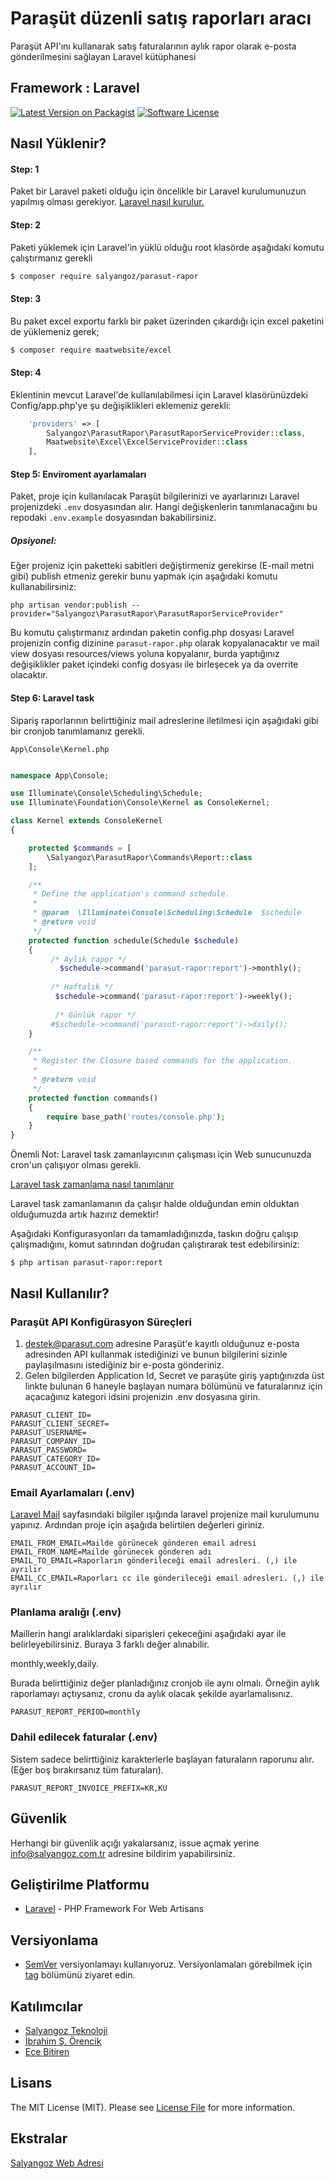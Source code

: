 # Paraşüt düzenli satış raporları aracı
Paraşüt API'ını kullanarak satış faturalarının aylık rapor olarak e-posta gönderilmesini sağlayan Laravel kütüphanesi
## Framework : Laravel

[![Latest Version on Packagist](https://img.shields.io/packagist/v/salyangoz/parasut-rapor.svg?style=flat-square)](https://packagist.org/packages/salyangoz/parasut-rapor)
[![Software License](https://img.shields.io/badge/license-MIT-brightgreen.svg?style=flat-square)](LICENSE.md)

## Nasıl Yüklenir?

#### Step: 1

Paket bir Laravel paketi olduğu için öncelikle bir Laravel kurulumunuzun yapılmış olması gerekiyor. [Laravel nasıl kurulur.]( https://laravel.com/docs/5.3/installation)

#### Step: 2 

Paketi yüklemek için Laravel'in yüklü olduğu root klasörde aşağıdaki komutu çalıştırmanız gerekli

``` bash
$ composer require salyangoz/parasut-rapor
```

#### Step: 3
Bu paket excel exportu farklı bir paket üzerinden çıkardığı için excel paketini de yüklemeniz gerek;

``` bash
$ composer require maatwebsite/excel
```

#### Step: 4

Eklentinin mevcut Laravel'de kullanılabilmesi için Laravel klasörünüzdeki Config/app.php'ye şu değişiklikleri eklemeniz gerekli:

```php
    'providers' => [
        Salyangoz\ParasutRapor\ParasutRaporServiceProvider::class,
        Maatwebsite\Excel\ExcelServiceProvider::class
    ],
```

#### Step 5: Enviroment ayarlamaları

Paket, proje için kullanılacak Paraşüt bilgilerinizi ve ayarlarınızı Laravel projenizdeki `.env` dosyasından alır. Hangi değişkenlerin tanımlanacağını bu repodaki `.env.example` dosyasından bakabilirsiniz.

##### Opsiyonel:

Eğer projeniz için paketteki sabitleri değiştirmeniz gerekirse (E-mail metni gibi) publish etmeniz gerekir bunu yapmak için aşağıdaki komutu kullanabilirsiniz:

``
php artisan vendor:publish --provider="Salyangoz\ParasutRapor\ParasutRaporServiceProvider"
``

Bu komutu çalıştırmanız ardından paketin config.php dosyası Laravel projenizin config dizinine `parasut-rapor.php` olarak kopyalanacaktır ve mail view dosyası resources/views yoluna kopyalanır, burda yaptığınız değişiklikler paket içindeki config dosyası ile birleşecek ya da overrite olacaktır.

#### Step 6: Laravel task

Sipariş raporlarının belirttiğiniz mail adreslerine iletilmesi için aşağıdaki gibi bir cronjob tanımlamanız gerekli. 

`App\Console\Kernel.php`

```php

namespace App\Console;

use Illuminate\Console\Scheduling\Schedule;
use Illuminate\Foundation\Console\Kernel as ConsoleKernel;

class Kernel extends ConsoleKernel
{

    protected $commands = [
        \Salyangoz\ParasutRapor\Commands\Report::class
    ];

    /**
     * Define the application's command schedule.
     *
     * @param  \Illuminate\Console\Scheduling\Schedule  $schedule
     * @return void
     */
    protected function schedule(Schedule $schedule)
    {
         /* Aylık rapor */
           $schedule->command('parasut-rapor:report')->monthly();
           
         /* Haftalık */
          $schedule->command('parasut-rapor:report')->weekly();
          
          /* Günlük rapor */
         #$schedule->command('parasut-rapor:report')->daily();
    }

    /**
     * Register the Closure based commands for the application.
     *
     * @return void
     */
    protected function commands()
    {
        require base_path('routes/console.php');
    }
}
```

Önemli Not: Laravel task zamanlayıcının çalışması için Web sunucunuzda cron'un çalışıyor olması gerekli.

[Laravel task zamanlama nasıl tanımlanır](https://laravel.com/docs/5.3/scheduling)

Laravel task zamanlamanın da çalışır halde olduğundan emin olduktan olduğumuzda artık hazırız demektir!

Aşağıdaki Konfigurasyonları da tamamladığınızda, taskın doğru çalışıp çalışmadığını, komut satırından doğrudan çalıştırarak test edebilirsiniz:

``
$ php artisan parasut-rapor:report
``

## Nasıl Kullanılır?

### Paraşüt API Konfigürasyon Süreçleri
1. destek@parasut.com adresine Paraşüt'e kayıtlı olduğunuz e-posta adresinden API kullanmak istediğinizi ve bunun bilgilerini sizinle paylaşılmasını istediğiniz bir e-posta gönderiniz.
2. Gelen bilgilerden Application Id, Secret ve paraşüte giriş yaptığınızda üst linkte bulunan 6 haneyle başlayan numara bölümünü ve faturalarınız için açacağınız kategori idsini projenizin .env dosyasına girin.

```
PARASUT_CLIENT_ID=
PARASUT_CLIENT_SECRET=
PARASUT_USERNAME=
PARASUT_COMPANY_ID=
PARASUT_PASSWORD=
PARASUT_CATEGORY_ID=
PARASUT_ACCOUNT_ID=
```

### Email Ayarlamaları (.env)

[Laravel Mail](https://laravel.com/docs/5.3/mail) sayfasındaki bilgiler ışığında laravel projenize mail kurulumunu yapınız. Ardından proje için aşağıda belirtilen değerleri giriniz.

````
EMAIL_FROM_EMAIL=Mailde görünecek gönderen email adresi
EMAIL_FROM_NAME=Mailde görünecek gönderen adı
EMAIL_TO_EMAIL=Raporların gönderileceği email adresleri. (,) ile ayrılır
EMAIL_CC_EMAIL=Raporları cc ile gönderileceği email adresleri. (,) ile ayrılır

````
### Planlama aralığı (.env)

Maillerin hangi aralıklardaki siparişleri çekeceğini aşağıdaki ayar ile belirleyebilirsiniz. Buraya 3 farklı değer alınabilir.

monthly,weekly,daily.

Burada belirttiğiniz değer planladığınız cronjob ile aynı olmalı. Örneğin aylık raporlamayı açtıysanız, cronu da aylık olacak şekilde ayarlamalısınız.

````
PARASUT_REPORT_PERIOD=monthly

````

### Dahil edilecek faturalar (.env)

Sistem sadece belirttiğiniz karakterlerle başlayan faturaların raporunu alır. (Eğer boş bırakırsanız tüm faturaları).
````
PARASUT_REPORT_INVOICE_PREFIX=KR,KU
````

## Güvenlik

Herhangi bir güvenlik açığı yakalarsanız, issue açmak yerine info@salyangoz.com.tr adresine bildirim yapabilirsiniz.

## Geliştirilme Platformu

* [Laravel](www.laravel.com) - PHP Framework For Web Artisans

## Versiyonlama

* [SemVer](http://semver.org/) versiyonlamayı kullanıyoruz. Versiyonlamaları görebilmek için [tag](https://github.com/salyangoz/parasut-rapor/tags) bölümünü ziyaret edin.

## Katılımcılar

- [Salyangoz Teknoloji](https://github.com/salyangoz)
- [İbrahim Ş. Örencik](https://github.com/yedincisenol)
- [Ece Bitiren](https://github.com/ecuci)

## Lisans

The MIT License (MIT). Please see [License File](LICENSE.md) for more information.

## Ekstralar

[Salyangoz Web Adresi](https://www.salyangoz.com.tr)
